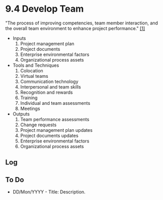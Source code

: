# 9.4 Develop Team

"The process of improving competencies, team member interaction, and the overall
team environment to enhance project performance." [[1]](../home.md#references)

- Inputs
  1. Project management plan
  2. Project documents
  3. Enterprise environmental factors
  4. Organizational process assets
- Tools and Techniques
  1. Colocation
  2. Virtual teams
  3. Communication technology
  4. Interpersonal and team skills
  5. Recognition and rewards
  6. Training
  7. Individual and team assessments
  8. Meetings
- Outputs
  1. Team performance assessments
  2. Change requests
  3. Project management plan updates
  4. Project documents updates
  5. Enterprise environmental factors
  6. Organizational process assets

## Log

## To Do

- DD/Mon/YYYY - Title: Description.
